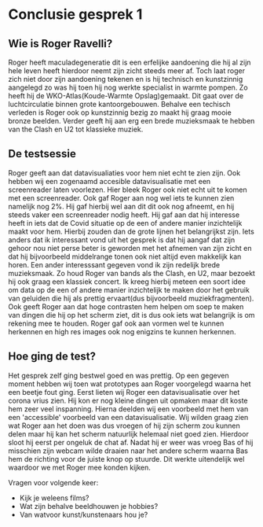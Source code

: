 # Conclusie gesprek 1

## Wie is Roger Ravelli?

Roger heeft maculadegeneratie dit is een erfelijke aandoening die hij al zijn hele leven heeft hierdoor neemt zijn zicht steeds meer af. Toch laat roger zich niet door zijn aandoening tekenen en is hij technisch en kunstzinnig aangelegd zo was hij toen hij nog werkte specialist in warmte pompen. Zo heeft hij de WKO-Atlas(Koude-Warmte Opslag)gemaakt. Dit gaat over de luchtcirculatie binnen grote kantoorgebouwen. Behalve een techisch verleden is Roger ook op kunstzinnig bezig zo maakt hij graag mooie bronze beelden. Verder geeft hij aan erg een brede muzieksmaak te hebben van the Clash en U2 tot klassieke muziek.



## De testsessie

Roger geeft aan dat datavisualiaties voor hem niet echt te zien zijn. Ook hebben wij een zogenaamd accesible datavisualisatie met een screenreader laten voorlezen. Hier bleek Roger ook niet echt uit te komen met een screenreader. Ook gaf Roger aan nog wel iets te kunnen zien namelijk nog 2%. Hij gaf hierbij wel aan dit dit ook nog afneemt, en hij steeds vaker een screenreader nodig heeft. Hij gaf aan dat hij interesse heeft in iets dat de Covid situatie op de een of andere manier inzichtelijk maakt voor hem. Hierbij zouden dan de grote lijnen het belangrijkst zijn. Iets anders dat ik interessant vond uit het gesprek is dat hij aangaf dat zijn gehoor nou niet perse beter is geworden met het afnemen van zijn zicht en dat hij bijvoorbeeld middelrange tonen ook niet altijd even makkelijk kan horen. Een ander interesssant gegeven vond ik zijn redelijk brede muzieksmaak. Zo houd Roger van bands als the Clash, en U2, maar bezoekt hij ook graag een klassiek concert. Ik kreeg hierbij meteen een soort idee om data op de een of andere manier inzichtelijk te maken door het gebruik van geluiden die hij als prettig ervaart(dus bijvoorbeeld muziekfragmenten). Ook geeft Roger aan dat hoge contrasten hem helpen om soep te maken van dingen die hij op het scherm ziet, dit is dus ook iets wat belangrijk is om rekening mee te houden. Roger gaf ook aan vormen wel te kunnen herkennen en high res images ook nog enigzins te kunnen herkennen. 

## Hoe ging de test?

Het gesprek zelf ging bestwel goed en was prettig. Op een gegeven moment hebben wij toen wat prototypes aan Roger voorgelegd waarna het een beetje fout ging. Eerst lieten wij Roger een datavisualisatie over het corona vrius zien. Hij kon er nog kleine dingen uit opmaken maar dit koste hem zeer veel inspanning. Hierna deelden wij een voorbeeld met hem van een 'accessible' voorbeeld van een datavisualisatie. Wij wilden graag zien wat Roger aan het doen was dus vroegen of hij zijn scherm zou kunnen delen maar hij kan het scherm natuurlijk helemaal niet goed zien. Hierdoor sloot hij eerst per ongeluk de chat af. Nadat hij er weer was vroeg Bas of hij misschien zijn webcam wilde draaien naar het andere scherm waarna Bas hem de richting voor de juiste knop op stuurde. Dit werkte uitendelijk wel waardoor we met Roger mee konden kijken.

Vragen voor volgende keer:

- Kijk je weleens films?
- Wat zijn behalve beeldhouwen je hobbies?
- Van watvoor kunst/kunstenaars hou je?